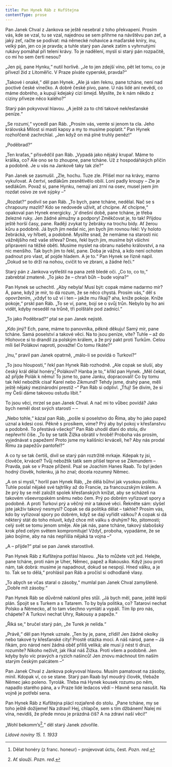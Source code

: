 ```yaml
---
title: Pan Hynek Ráb z Kufštejna
contentType: prose
---
```


<section>

Pan Janek Chval z Jankova se ještě nesebral z toho překvapení. Prosím vás, kde se vzal, tu se vzal, najednou se sem přihrne na návštěvu pan zeť, a jaký zeť, račte se podívat: má německé nohavice a maďarské kníry, inu, velký pán, jen co je pravda; a tuhle starý pan Janek zatím s vyhrnutými rukávy pomáhal při telení krávy. To je nadělení, myslí si starý pán rozpačitě, co mi ho sem čerti nesou?

„Jen pij, pane Hynku,“ nutil horlivě. „Je to jen zdejší víno, pět let tomu, co je přivezl žid z Litoměřic. V Praze píváte cyperské, pravda?“

„Takové i onaké,“ děl pan Hynek. „Ale já vám řeknu, pane tcháne, není nad poctivé české vínečko. A dobré české pivo, pane. U nás lidé ani nevědí, co máme dobrého, a kupují kdejaký cizí šmejd. Myslíte, že k nám někdo z ciziny přiveze něco kalého?“

Starý pán pokyvoval hlavou. „A ještě za to chtí takové nekřesťanské peníze.“

„Se rozumí,“ vycedil pan Ráb. „Prosím vás, vemte si jenom ta cla. Jeho královská Milost si mastí kapsy a my to musíme poplatit.“ Pan Hynek rozhořčeně zachrchlal. „Jen když on má plné truhly peněz!“

„Poděbrad?“

„Ten kraťas,“ přisvědčil pan Ráb. „Vypadá jako nějaký krupař. Máme to králíka, co? Ale ono se to zhoupne, pane tcháne. Už z hospodářských příčin a podobně. Je u vás na Jankově taky tak zle?“

Pan Janek se zasmušil. „Zle, hochu. Tuze zle. Přišel mor na krávy, marno vykuřovat. A čertví, sedlákům zesnětivělo obilí. Loni padly kroupy – Zle je sedlákům. Považ si, pane Hynku, nemají ani zrní na osev, musel jsem jim rozdat osivo ze své sýpky –“

„Rozdat?“ podivil se pan Ráb. „To bych, pane tcháne, nedělal. Nač se s chrapouny mazlit? Kdo se nedovede uživit, ať chcípne. Ať chcípne,“ opakoval pan Hynek energicky. „V dnešní době, pane tcháne, je třeba železné ruky. Jen žádné almužny a podpory! Změkčovat je, to tak! Přijdou ještě horší časy, pane. Raději zvykat ty žebráky na trochu bídy. Ať žerou kůru a podobně. Já bych jim nedal nic, jen bych jim rovnou řekl: Vy holoto žebrácká, vy hřbeti, a podobně. Myslíte snad, že nemáme na starosti nic vážnějšího než vaše střeva? Dnes, řekl bych jim, musíme být všichni připraveni na těžké oběti. Musíme myslet na obranu našeho království, a na nic menšího. Tak bych jim to řekl, pane. Doba je vážná, a kdo není ochoten padnout pro vlast, ať pojde hladem. A je to.“ Pan Hynek se řízně napil. „Dokud se to drží na nohou, cvičit to ve zbrani, a žádné řeči.“

Starý pán z Jankova vytřeštil na pana zetě bledé oči. „Co to, co to,“ zabrebtal zmateně. „To jako že – chraň bůh – bude vojna?“

Pan Hynek se uchechtl. „Aby nebyla! Musí být: copak máme nadarmo mír? Á, pane, když je mír, to dá rozum, že se něco chystá. Prosím vás,“ děl s opovržením, „vždyť to už ví i ten – jakže mu říkají? aha, kníže pokoje. Kníže pokoje,“ prskl pan Ráb. „To se ví, pane, bojí se o svůj trůn. Nebylo by ho ani vidět, kdyby neseděl na trůně, tři polštáře pod zadnicí.“

„To jako Poděbrad?“ ptal se pan Janek nejistě.

„Kdo jiný? Ech, pane, máme to panovníka, pěkně děkuju! Samý mír, pane tcháne. Samá poselství a takové věci. Na to jsou peníze, víte? Tuhle – až do Hlohovce si to drandil za polským králem, a že prý pakt proti Turkům. Celou míli šel Polákovi naproti, považte! Co tomu říkáte?“

„Inu,“ pravil pan Janek opatrně, „málo-li se povídá o Turkovi?“

„To jsou hlouposti,“ řekl pan Hynek Ráb rozhodně. „Ale copak se sluší, aby český král dělal honéry[^31] Polákovi? Hanba je to,“ křikl pan Hynek. „Měl čekat, až přijde Polák k němu! To jsme to, pane Janku, dopracovali! Co by tomu tak řekl nebožtík císař Karel nebo Zikmund? Tehdy jsme, drahý pane, měli ještě nějaký mezinárodní prestiž –“ Pan Ráb si odplivl. „Tfuj! Se divím, že si my Češi dáme takovou ostudu líbit.“

To jsou věci, mrzel se pan Janek Chval. A nač mi to vůbec povídá? Jako bych neměl dost svých starostí – –

„Nebo tohle,“ kázal pan Ráb, „pošle si poselstvo do Říma, aby ho jako papež uznal a kdesi cosi. Pěkně s prosíkem, víme? Prý aby byl pokoj v křesťanstvu a podobně. To přestává všecko!“ Pan Ráb uhodil dlaní do stolu, div nepřevrhl číše. „To by se tatík Žižka obrátil v hrobě! Proboha vás prosím, vyjednávat s papežem! Proto jsme my kališníci krváceli, he? Aby nás prodal Římu za papežův pantofel?“

A co ty se tak čertíš, divil se starý pán roztržitě mrkaje. Kdepak ty jsi, člověče, krvácel? Tvůj nebožtík tatík sem přišel teprve se Zikmundem – Pravda, pak se v Praze přiženil. Psal se Joachim Hanes Raab. To byl jeden hodný člověk, holenku, já ho znal; docela rozumný Němec.

„A on si myslí,“ horlil pan Hynek Ráb, „že dělá bůhví jak vysokou politiku. Tuhle poslal nějaké své tajtrlíky až do Francie, za francouzským králem. A že prý by se měl založit spolek křesťanských knížat, aby se scházeli na takovém všeevropském sněmu nebo čem. Prý po dobrém vyřizovat spory a podobně. A proti Turkovi prý a věčný mír a takové věci. Řekněte sám: slyšel jste jakživ takový nesmysl? Copak se dá politika dělat – takhle? Prosím vás, kdo by vyřizoval spory po dobrém, když se dají vyřídit válkou? A copak si dá některý stát do toho mluvit, když chce mít válku s druhým? No, pitomosti; celý svět se tomu jenom směje. Ale jak nás, pane tcháne, takový slabošský krok před celým světem kompromituje! Vždyť, proboha, vypadáme, že se jako bojíme, aby na nás nepřišla nějaká ta vojna –“

„A – přijde?“ ptal se pan Janek starostlivě.

Pan Hynek Ráb z Kufštejna potřásl hlavou. „Na to můžete vzít jed. Helejte, pane tcháne, proti nám je Uher, Němec, papež a Rakousko. Když jsou proti nám, tak dobrá: musíme je napadnout, dokud se nespojí. Hned válku, a je to. Tak se to dělá,“ prohlásil pan Ráb a pročísl si odhodlaně vlasy.

„To abych se včas staral o zásoby,“ mumlal pan Janek Chval zamyšleně. „Dobře mít zásoby.“

Pan Hynek Ráb se důvěrně naklonil přes stůl. „Já bych měl, pane, ještě lepší plán. Spojit se s Turkem a s Tatarem. To by byla politika, co? Tatarovi nechat Polsko a Německo, ať to tam všechno vymlátí a vypálí. Tím líp pro nás, chápete? A Turkovi nechat Uhry, Rakousy a papeže.“

„Říká se,“ bručel starý pán, „že Turek je nelida.“

„Právě,“ děl pan Hynek uznale. „Ten by je, pane, zřídil! Jen žádné okolky nebo takové ty křesťanské city! Prostě otázka moci. A náš národ, pane – Já říkám, pro národ není žádná oběť příliš veliká; ale musí ji nést ti druzí, rozumíte? Nikoho neživit, jak říkal náš Žižka. Proti všem a podobně. Jen kdyby bylo víc pravých a ryzích našinců! Jen znovu máchnout tím naším starým českým palcátem –“

Pan Janek Chval z Jankova pokyvoval hlavou. Musím pamatovat na zásoby, mínil. Kdopak ví, co se stane. Starý pan Raab byl moudrý člověk, třebaže Němec jako poleno. Tyrolák. Třeba má Hynek kousek rozumu po něm, napadlo starého pána, a v Praze lidé ledacos vědí – Hlavně sena nasušit. Na vojně je potřebí sena.

Pan Hynek Ráb z Kufštejna plácl rozjařeně do stolu. „Pane tcháne, my se toho ještě dožijeme! Na zdraví! Hej, chlapče, sem s tím džbánem! Nalej mi vína, nevidíš, že přede mnou je prázdná číš? A na zdraví naší věci!“

„Wohl bekomm’s[^32],“ děl starý Janek zdvořile.

_Lidové noviny 15. 1. 1933_

</section>

[^1]: Votant (lat.) – přísedící u soudu. _Pozn. red_.

[^2]: Chlamyda (řec.) – plášť ve starém Řecku nošený přes levé rameno a sepnutý kovovou sponou. _Pozn. red_.

[^3]: Agora (řec.) – shromaždiště lidu. _Pozn. red_.

[^4]: Jednoroční beránci z jarního vrhu. _Pozn. red_.

[^5]: Megara – jedno z nejmocnějších starořeckých měst. _Pozn. red_.

[^6]: Boiótia – oblast středního Řecka. _Pozn. red_.

[^7]: Andres Boiótikoi – mužové boiótští. _Pozn. red_.

[^8]: Búlé (řec.) – poradní sbor se správní a soudní pravomocí. _Pozn. red_.

[^9]: Senonové – galský kmen, žijící mezi Loirou a Seinou. _Pozn. red_.

[^10]: Nunvář – zvěrokleštič. _Pozn. red_.

[^11]: Rabboni (aram.) – učiteli, mistře. _Pozn. red_.

[^12]: Synedrium/synedrion (řec.) – nejvyšší orgán moci v Judeji. _Pozn. red_.

[^13]: Hakeldama (aram.) – pohřebiště u Jeruzaléma pro cizozemce. _Pozn. red_.

[^14]: Virtus (lat.) – mužná cnost, ušlechtilost, síla, statečnost. _Pozn. red_.

[^15]: Augur (lat.) – ptakopravec, věštec předpovídající z letu ptáků. _Pozn. red_.

[^16]: O maličkosti se soudce nezajímá (velký duch nedbá malicherností). _Pozn. red_.

[^17]: Arián – člověk popírající Kristovo božství (přinesl ji Arius, alexandrijský, křesťanský kazatel). _Pozn. red_.

[^18]: Podestà vicegerente (ital.) – zástupce podesty (městského správního a soudního úředníka). _Pozn. red_.

[^19]: Karbunkul – tmavočervený drahokam (rubín, granát…). _Pozn. red_.

[^20]: Leporello – sluha, postava z Mozartovy opery Don Giovanni. _Pozn. red_.

[^21]: Exces in venere (lat.) – nestřídmost, výstřednost v pohlavním životě. _Pozn. red_.

[^22]: Albergo (ital.) – hostinec. _Pozn. red_.

[^23]: Nejdůstojnější blahorodí. _Pozn. red_.

[^24]: Vysoce vážený duchovní. _Pozn. red_.

[^25]: Scaligerové – šlechtický rod vládnoucí ve středověku. _Pozn. red_.

[^26]: Crapulone (ital.) – světák, zhýralec, opilec… _Pozn. red_.

[^27]: Vražedné přepadení. _Pozn. red_.

[^28]: Padouch. _Pozn. red_.

[^29]: Chlapec. _Pozn. red_.

[^30]: Zecchino – zlaťák, bývalá benátská zlatá mince. _Pozn. red_.

[^31]: Dělat honéry (z franc. honeur) – projevovat úctu, čest. _Pozn. red._

[^32]: Ať slouží. _Pozn. red._

[^33]: Kletba, nadávka (dosl. prase, vepř). _Pozn. red._

[^34]: Zatracený chlapík, darebák, lump. _Pozn. red._

[^35]: Hrome! _Pozn. red._

[^36]: Jak jste veliký! _Pozn. red._
